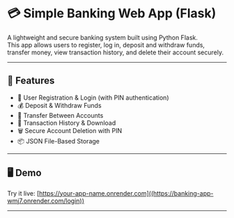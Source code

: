 # 💳 Simple Banking Web App (Flask)

A lightweight and secure banking system built using Python Flask.  
This app allows users to register, log in, deposit and withdraw funds, transfer money, view transaction history, and delete their account securely.

---

## 🚀 Features

- 🔐 User Registration & Login (with PIN authentication)
- 💰 Deposit & Withdraw Funds
- 🔁 Transfer Between Accounts
- 📜 Transaction History & Download
- 🗑️ Secure Account Deletion with PIN
- 📦 JSON File-Based Storage

---

## 🖥️ Demo

Try it live: [https://your-app-name.onrender.com]((https://banking-app-wmj7.onrender.com/login))


---


